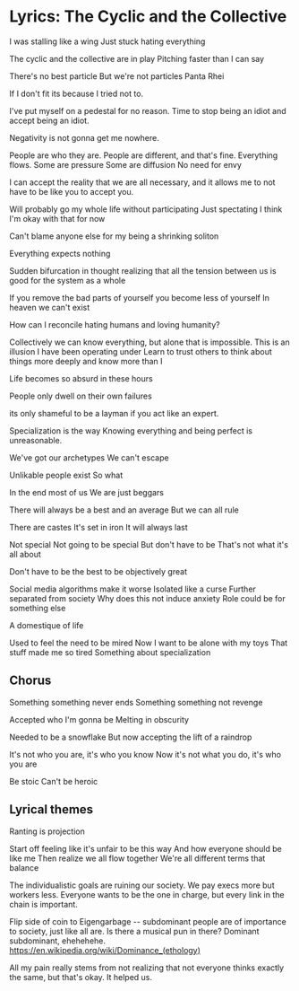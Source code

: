 # Lyrics: The Cyclic and the Collective

I was stalling like a wing
Just stuck hating everything

The cyclic and the collective are in play
Pitching faster than I can say

There's no best particle
But we're not particles
Panta Rhei

If I don't fit its because I tried not to.

I've put myself on a pedestal for no reason.
Time to stop being an idiot and accept being an idiot.

Negativity is not gonna get me nowhere.

People are who they are. People are different, and that's fine. Everything flows.
Some are pressure
Some are diffusion
No need for envy

I can accept the reality that we are all necessary, and it allows me to not have to be like you to accept you.

Will probably go my whole life without participating
Just spectating
I think I'm okay with that for now

Can't blame anyone else for my being a shrinking soliton

Everything expects nothing

Sudden bifurcation in thought realizing that all the tension between us is good for the system as a whole

If you remove the bad parts of yourself you become less of yourself
In heaven we can't exist

How can I reconcile hating humans and loving humanity?

Collectively we can know everything, but alone that is impossible.
This is an illusion I have been operating under
Learn to trust others to think about things more deeply and know more than I

Life becomes so absurd in these hours

People only dwell on their own failures

its only shameful to be a layman if you act like an expert.

Specialization is the way
Knowing everything and being perfect is unreasonable.

We've got our archetypes
We can't escape

Unlikable people exist
So what

In the end most of us
We are just beggars

There will always be a best and an average
But we can all rule

There are castes
It's set in iron
It will always last

Not special
Not going to be special
But don't have to be
That's not what it's all about

Don't have to be the best to be objectively great

Social media algorithms make it worse
Isolated like a curse
Further separated from society
Why does this not induce anxiety
Role could be for something else

A domestique of life

Used to feel the need to be mired
Now I want to be alone with my toys
That stuff made me so tired
Something about specialization


## Chorus

Something something never ends
Something something not revenge

Accepted who I'm gonna be
Melting in obscurity

Needed to be a snowflake
But now accepting the lift of a raindrop

It's not who you are, it's who you know
Now it's not what you do, it's who you are

Be stoic
Can't be heroic


## Lyrical themes

Ranting is projection

Start off feeling like it's unfair to be this way
And how everyone should be like me
Then realize we all flow together
We're all different terms that balance

The individualistic goals are ruining our society. We pay execs more but
workers less. Everyone wants to be the one in charge, but every link in the
chain is important.

Flip side of coin to Eigengarbage -- subdominant people are of importance to
society, just like all are. Is there a musical pun in there? Dominant
subdominant, ehehehehe.  <https://en.wikipedia.org/wiki/Dominance_(ethology)>

All my pain really stems from not realizing that not everyone thinks exactly
the same, but that's okay. It helped us.
